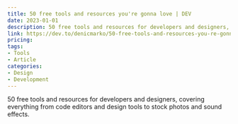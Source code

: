 ```yaml
---
title: 50 free tools and resources you're gonna love | DEV
date: 2023-01-01
description: 50 free tools and resources for developers and designers, covering everything from code editors and design tools to stock photos and sound effects.
link: https://dev.to/denicmarko/50-free-tools-and-resources-you-re-gonna-love-4hd0
pricing: 
tags: 
- Tools
- Article
categories: 
- Design
- Development 
---
```


50 free tools and resources for developers and designers, covering everything from code editors and design tools to stock photos and sound effects.